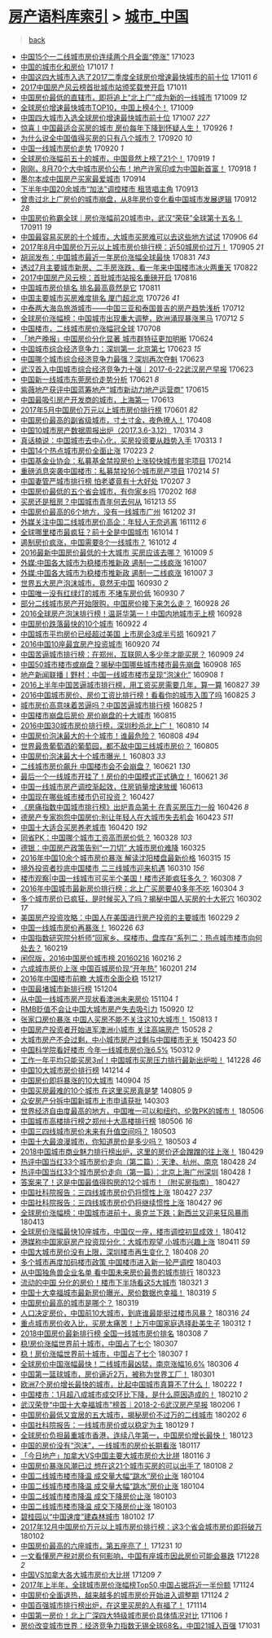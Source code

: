 [房产语料库索引](../../README.md)  > [城市_中国](城市_中国.md)
====
> [back](../README.md)

- [中国15个一二线城市房价连续两个月全面“停涨”](http://jkwz.applinzi.com/ittc/7027626160085795856.html#%E4%B8%AD%E5%9B%BD15%E4%B8%AA%E4%B8%80%E4%BA%8C%E7%BA%BF%E5%9F%8E%E5%B8%82%E6%88%BF%E4%BB%B7%E8%BF%9E%E7%BB%AD%E4%B8%A4%E4%B8%AA%E6%9C%88%E5%85%A8%E9%9D%A2%E2%80%9C%E5%81%9C%E6%B6%A8%E2%80%9D) 171023  
- [中国的城市化和房价](http://jkwz.applinzi.com/ittc/7025460192798589968.html#%E4%B8%AD%E5%9B%BD%E7%9A%84%E5%9F%8E%E5%B8%82%E5%8C%96%E5%92%8C%E6%88%BF%E4%BB%B7) 171017 *1* 
- [中国这四大城市入选了2017二季度全球房价增速最快城市的前十位](http://jkwz.applinzi.com/ittc/7023317664242598929.html#%E4%B8%AD%E5%9B%BD%E8%BF%99%E5%9B%9B%E5%A4%A7%E5%9F%8E%E5%B8%82%E5%85%A5%E9%80%89%E4%BA%862017%E4%BA%8C%E5%AD%A3%E5%BA%A6%E5%85%A8%E7%90%83%E6%88%BF%E4%BB%B7%E5%A2%9E%E9%80%9F%E6%9C%80%E5%BF%AB%E5%9F%8E%E5%B8%82%E7%9A%84%E5%89%8D%E5%8D%81%E4%BD%8D) 171011 *6* 
- [2017中国房产风云榜首批城市站颁奖载誉开启](http://jkwz.applinzi.com/ittc/7023233807594030097.html#2017%E4%B8%AD%E5%9B%BD%E6%88%BF%E4%BA%A7%E9%A3%8E%E4%BA%91%E6%A6%9C%E9%A6%96%E6%89%B9%E5%9F%8E%E5%B8%82%E7%AB%99%E9%A2%81%E5%A5%96%E8%BD%BD%E8%AA%89%E5%BC%80%E5%90%AF) 171011  
- [中国房价最低的直辖市，即将追上“北上广”成为新的一线城市](http://jkwz.applinzi.com/ittc/7022487391988876304.html#%E4%B8%AD%E5%9B%BD%E6%88%BF%E4%BB%B7%E6%9C%80%E4%BD%8E%E7%9A%84%E7%9B%B4%E8%BE%96%E5%B8%82%EF%BC%8C%E5%8D%B3%E5%B0%86%E8%BF%BD%E4%B8%8A%E2%80%9C%E5%8C%97%E4%B8%8A%E5%B9%BF%E2%80%9D%E6%88%90%E4%B8%BA%E6%96%B0%E7%9A%84%E4%B8%80%E7%BA%BF%E5%9F%8E%E5%B8%82) 171009 *12* 
- [全球房价增速最快城市TOP10，中国上榜4个！](http://jkwz.applinzi.com/ittc/7022405931290330129.html#%E5%85%A8%E7%90%83%E6%88%BF%E4%BB%B7%E5%A2%9E%E9%80%9F%E6%9C%80%E5%BF%AB%E5%9F%8E%E5%B8%82TOP10%EF%BC%8C%E4%B8%AD%E5%9B%BD%E4%B8%8A%E6%A6%9C4%E4%B8%AA%EF%BC%81) 171009  
- [中国四大城市入选全球房价增速最快城市前十位](http://jkwz.applinzi.com/ittc/7021496258471134225.html#%E4%B8%AD%E5%9B%BD%E5%9B%9B%E5%A4%A7%E5%9F%8E%E5%B8%82%E5%85%A5%E9%80%89%E5%85%A8%E7%90%83%E6%88%BF%E4%BB%B7%E5%A2%9E%E9%80%9F%E6%9C%80%E5%BF%AB%E5%9F%8E%E5%B8%82%E5%89%8D%E5%8D%81%E4%BD%8D) 171007 *227* 
- [惊喜丨中国最适合买房的城市 房价每年下降到怀疑人生！](http://jkwz.applinzi.com/ittc/7017609571064087569.html#%E6%83%8A%E5%96%9C%E4%B8%A8%E4%B8%AD%E5%9B%BD%E6%9C%80%E9%80%82%E5%90%88%E4%B9%B0%E6%88%BF%E7%9A%84%E5%9F%8E%E5%B8%82+%E6%88%BF%E4%BB%B7%E6%AF%8F%E5%B9%B4%E4%B8%8B%E9%99%8D%E5%88%B0%E6%80%80%E7%96%91%E4%BA%BA%E7%94%9F%EF%BC%81) 170926 *1* 
- [为什么说全中国值得买房的只有八个城市？](http://jkwz.applinzi.com/ittc/7015451492700652560.html#%E4%B8%BA%E4%BB%80%E4%B9%88%E8%AF%B4%E5%85%A8%E4%B8%AD%E5%9B%BD%E5%80%BC%E5%BE%97%E4%B9%B0%E6%88%BF%E7%9A%84%E5%8F%AA%E6%9C%89%E5%85%AB%E4%B8%AA%E5%9F%8E%E5%B8%82%EF%BC%9F) 170920 *10* 
- [中国一线城市房价走势](http://jkwz.applinzi.com/ittc/7015333455204992016.html#%E4%B8%AD%E5%9B%BD%E4%B8%80%E7%BA%BF%E5%9F%8E%E5%B8%82%E6%88%BF%E4%BB%B7%E8%B5%B0%E5%8A%BF) 170920 *1* 
- [全球房价涨幅前五十的城市，中国竟然上榜了21个！](http://jkwz.applinzi.com/ittc/7015040472920359952.html#%E5%85%A8%E7%90%83%E6%88%BF%E4%BB%B7%E6%B6%A8%E5%B9%85%E5%89%8D%E4%BA%94%E5%8D%81%E7%9A%84%E5%9F%8E%E5%B8%82%EF%BC%8C%E4%B8%AD%E5%9B%BD%E7%AB%9F%E7%84%B6%E4%B8%8A%E6%A6%9C%E4%BA%8621%E4%B8%AA%EF%BC%81) 170919 *1* 
- [刚刚，8月70个大中城市房价公布！地产许家印成为中国新首富！](http://jkwz.applinzi.com/ittc/7014697005287474193.html#%E5%88%9A%E5%88%9A%EF%BC%8C8%E6%9C%8870%E4%B8%AA%E5%A4%A7%E4%B8%AD%E5%9F%8E%E5%B8%82%E6%88%BF%E4%BB%B7%E5%85%AC%E5%B8%83%EF%BC%81%E5%9C%B0%E4%BA%A7%E8%AE%B8%E5%AE%B6%E5%8D%B0%E6%88%90%E4%B8%BA%E4%B8%AD%E5%9B%BD%E6%96%B0%E9%A6%96%E5%AF%8C%EF%BC%81) 170918 *1* 
- [墨尔本成中国房产买家最爱城市](http://jkwz.applinzi.com/ittc/7013174030147011601.html#%E5%A2%A8%E5%B0%94%E6%9C%AC%E6%88%90%E4%B8%AD%E5%9B%BD%E6%88%BF%E4%BA%A7%E4%B9%B0%E5%AE%B6%E6%9C%80%E7%88%B1%E5%9F%8E%E5%B8%82) 170914  
- [下半年中国20余城市“加法”调控楼市 租赁唱主角](http://jkwz.applinzi.com/ittc/7012796760215520016.html#%E4%B8%8B%E5%8D%8A%E5%B9%B4%E4%B8%AD%E5%9B%BD20%E4%BD%99%E5%9F%8E%E5%B8%82%E2%80%9C%E5%8A%A0%E6%B3%95%E2%80%9D%E8%B0%83%E6%8E%A7%E6%A5%BC%E5%B8%82+%E7%A7%9F%E8%B5%81%E5%94%B1%E4%B8%BB%E8%A7%92) 170913  
- [曾贵过北上广房价的城市崩盘，从8年房价变化看中国城市发展逻辑](http://jkwz.applinzi.com/ittc/7012462488006951952.html#%E6%9B%BE%E8%B4%B5%E8%BF%87%E5%8C%97%E4%B8%8A%E5%B9%BF%E6%88%BF%E4%BB%B7%E7%9A%84%E5%9F%8E%E5%B8%82%E5%B4%A9%E7%9B%98%EF%BC%8C%E4%BB%8E8%E5%B9%B4%E6%88%BF%E4%BB%B7%E5%8F%98%E5%8C%96%E7%9C%8B%E4%B8%AD%E5%9B%BD%E5%9F%8E%E5%B8%82%E5%8F%91%E5%B1%95%E9%80%BB%E8%BE%91) 170912 *28* 
- [中国房价称霸全球｜房价涨幅前20城市中，武汉“荣获”全球第十五名！](http://jkwz.applinzi.com/ittc/7012008450874410001.html#%E4%B8%AD%E5%9B%BD%E6%88%BF%E4%BB%B7%E7%A7%B0%E9%9C%B8%E5%85%A8%E7%90%83%EF%BD%9C%E6%88%BF%E4%BB%B7%E6%B6%A8%E5%B9%85%E5%89%8D20%E5%9F%8E%E5%B8%82%E4%B8%AD%EF%BC%8C%E6%AD%A6%E6%B1%89%E2%80%9C%E8%8D%A3%E8%8E%B7%E2%80%9D%E5%85%A8%E7%90%83%E7%AC%AC%E5%8D%81%E4%BA%94%E5%90%8D%EF%BC%81) 170911 *19* 
- [中国最容易买房的十个城市，大城市买房难可以去这些地方试试](http://jkwz.applinzi.com/ittc/7010140333852328977.html#%E4%B8%AD%E5%9B%BD%E6%9C%80%E5%AE%B9%E6%98%93%E4%B9%B0%E6%88%BF%E7%9A%84%E5%8D%81%E4%B8%AA%E5%9F%8E%E5%B8%82%EF%BC%8C%E5%A4%A7%E5%9F%8E%E5%B8%82%E4%B9%B0%E6%88%BF%E9%9A%BE%E5%8F%AF%E4%BB%A5%E5%8E%BB%E8%BF%99%E4%BA%9B%E5%9C%B0%E6%96%B9%E8%AF%95%E8%AF%95) 170906 *64* 
- [2017年8月中国房价万元以上城市房价排行榜：近50城房价过万！](http://jkwz.applinzi.com/ittc/7009762284363318288.html#2017%E5%B9%B48%E6%9C%88%E4%B8%AD%E5%9B%BD%E6%88%BF%E4%BB%B7%E4%B8%87%E5%85%83%E4%BB%A5%E4%B8%8A%E5%9F%8E%E5%B8%82%E6%88%BF%E4%BB%B7%E6%8E%92%E8%A1%8C%E6%A6%9C%EF%BC%9A%E8%BF%9150%E5%9F%8E%E6%88%BF%E4%BB%B7%E8%BF%87%E4%B8%87%EF%BC%81) 170905 *21* 
- [胡润发布：中国城市最近一年房价涨幅全球最快](http://jkwz.applinzi.com/ittc/7008017168640508944.html#%E8%83%A1%E6%B6%A6%E5%8F%91%E5%B8%83%EF%BC%9A%E4%B8%AD%E5%9B%BD%E5%9F%8E%E5%B8%82%E6%9C%80%E8%BF%91%E4%B8%80%E5%B9%B4%E6%88%BF%E4%BB%B7%E6%B6%A8%E5%B9%85%E5%85%A8%E7%90%83%E6%9C%80%E5%BF%AB) 170831 *743* 
- [透过7月主要城市新房、二手房涨跌，看一年来中国楼市冰火两重天](http://jkwz.applinzi.com/ittc/7004604371156075537.html#%E9%80%8F%E8%BF%877%E6%9C%88%E4%B8%BB%E8%A6%81%E5%9F%8E%E5%B8%82%E6%96%B0%E6%88%BF%E3%80%81%E4%BA%8C%E6%89%8B%E6%88%BF%E6%B6%A8%E8%B7%8C%EF%BC%8C%E7%9C%8B%E4%B8%80%E5%B9%B4%E6%9D%A5%E4%B8%AD%E5%9B%BD%E6%A5%BC%E5%B8%82%E5%86%B0%E7%81%AB%E4%B8%A4%E9%87%8D%E5%A4%A9) 170822  
- [2017中国房产风云榜：首批城市站报名重磅开启](http://jkwz.applinzi.com/ittc/7002421075760382992.html#2017%E4%B8%AD%E5%9B%BD%E6%88%BF%E4%BA%A7%E9%A3%8E%E4%BA%91%E6%A6%9C%EF%BC%9A%E9%A6%96%E6%89%B9%E5%9F%8E%E5%B8%82%E7%AB%99%E6%8A%A5%E5%90%8D%E9%87%8D%E7%A3%85%E5%BC%80%E5%90%AF) 170816  
- [中国城市房价排名 排名最高竟然是它](http://jkwz.applinzi.com/ittc/7000481972525466640.html#%E4%B8%AD%E5%9B%BD%E5%9F%8E%E5%B8%82%E6%88%BF%E4%BB%B7%E6%8E%92%E5%90%8D+%E6%8E%92%E5%90%8D%E6%9C%80%E9%AB%98%E7%AB%9F%E7%84%B6%E6%98%AF%E5%AE%83) 170811  
- [中国主要城市买房难度排名 厦门超北京](http://jkwz.applinzi.com/ittc/6994629831780992017.html#%E4%B8%AD%E5%9B%BD%E4%B8%BB%E8%A6%81%E5%9F%8E%E5%B8%82%E4%B9%B0%E6%88%BF%E9%9A%BE%E5%BA%A6%E6%8E%92%E5%90%8D+%E5%8E%A6%E9%97%A8%E8%B6%85%E5%8C%97%E4%BA%AC) 170726 *41* 
- [中泰两大海岛旅游城市——中国三亚和泰国普吉的房产趋势浅析](http://jkwz.applinzi.com/ittc/6989487312185328657.html#%E4%B8%AD%E6%B3%B0%E4%B8%A4%E5%A4%A7%E6%B5%B7%E5%B2%9B%E6%97%85%E6%B8%B8%E5%9F%8E%E5%B8%82%E2%80%94%E2%80%94%E4%B8%AD%E5%9B%BD%E4%B8%89%E4%BA%9A%E5%92%8C%E6%B3%B0%E5%9B%BD%E6%99%AE%E5%90%89%E7%9A%84%E6%88%BF%E4%BA%A7%E8%B6%8B%E5%8A%BF%E6%B5%85%E6%9E%90) 170712  
- [全球房价涨幅榜：中国城市出现重大调整，欧洲涌现暴涨黑马](http://jkwz.applinzi.com/ittc/6989345072171451408.html#%E5%85%A8%E7%90%83%E6%88%BF%E4%BB%B7%E6%B6%A8%E5%B9%85%E6%A6%9C%EF%BC%9A%E4%B8%AD%E5%9B%BD%E5%9F%8E%E5%B8%82%E5%87%BA%E7%8E%B0%E9%87%8D%E5%A4%A7%E8%B0%83%E6%95%B4%EF%BC%8C%E6%AC%A7%E6%B4%B2%E6%B6%8C%E7%8E%B0%E6%9A%B4%E6%B6%A8%E9%BB%91%E9%A9%AC) 170712 *5* 
- [中国楼市，二线城市房价涨幅冠全球](http://jkwz.applinzi.com/ittc/6987820496916579333.html#%E4%B8%AD%E5%9B%BD%E6%A5%BC%E5%B8%82%EF%BC%8C%E4%BA%8C%E7%BA%BF%E5%9F%8E%E5%B8%82%E6%88%BF%E4%BB%B7%E6%B6%A8%E5%B9%85%E5%86%A0%E5%85%A8%E7%90%83) 170708  
- [「地产晚报」中国房价分化显著 城市群特征更加明晰](http://jkwz.applinzi.com/ittc/6982533917587276804.html#%E3%80%8C%E5%9C%B0%E4%BA%A7%E6%99%9A%E6%8A%A5%E3%80%8D%E4%B8%AD%E5%9B%BD%E6%88%BF%E4%BB%B7%E5%88%86%E5%8C%96%E6%98%BE%E8%91%97+%E5%9F%8E%E5%B8%82%E7%BE%A4%E7%89%B9%E5%BE%81%E6%9B%B4%E5%8A%A0%E6%98%8E%E6%99%B0) 170624  
- [中国城市综合经济竞争力：深圳第一 北京第七](http://jkwz.applinzi.com/ittc/6982371947806458884.html#%E4%B8%AD%E5%9B%BD%E5%9F%8E%E5%B8%82%E7%BB%BC%E5%90%88%E7%BB%8F%E6%B5%8E%E7%AB%9E%E4%BA%89%E5%8A%9B%EF%BC%9A%E6%B7%B1%E5%9C%B3%E7%AC%AC%E4%B8%80+%E5%8C%97%E4%BA%AC%E7%AC%AC%E4%B8%83) 170623 *15* 
- [中国哪个城市综合经济竞争力最强？深圳再次夺魁](http://jkwz.applinzi.com/ittc/6982297028682843141.html#%E4%B8%AD%E5%9B%BD%E5%93%AA%E4%B8%AA%E5%9F%8E%E5%B8%82%E7%BB%BC%E5%90%88%E7%BB%8F%E6%B5%8E%E7%AB%9E%E4%BA%89%E5%8A%9B%E6%9C%80%E5%BC%BA%EF%BC%9F%E6%B7%B1%E5%9C%B3%E5%86%8D%E6%AC%A1%E5%A4%BA%E9%AD%81) 170623  
- [武汉首入中国城市综合经济竞争力十强｜2017-6-22武汉房产早报](http://jkwz.applinzi.com/ittc/6982279640738432005.html#%E6%AD%A6%E6%B1%89%E9%A6%96%E5%85%A5%E4%B8%AD%E5%9B%BD%E5%9F%8E%E5%B8%82%E7%BB%BC%E5%90%88%E7%BB%8F%E6%B5%8E%E7%AB%9E%E4%BA%89%E5%8A%9B%E5%8D%81%E5%BC%BA%EF%BD%9C2017-6-22%E6%AD%A6%E6%B1%89%E6%88%BF%E4%BA%A7%E6%97%A9%E6%8A%A5) 170623  
- [中国新一线城市东莞房价走势分析](http://jkwz.applinzi.com/ittc/6981666459548648453.html#%E4%B8%AD%E5%9B%BD%E6%96%B0%E4%B8%80%E7%BA%BF%E5%9F%8E%E5%B8%82%E4%B8%9C%E8%8E%9E%E6%88%BF%E4%BB%B7%E8%B5%B0%E5%8A%BF%E5%88%86%E6%9E%90) 170621 *8* 
- [紫薇地产获评中国蓝筹地产“城市新动力地产运营商”](http://jkwz.applinzi.com/ittc/6979402728303232005.html#%E7%B4%AB%E8%96%87%E5%9C%B0%E4%BA%A7%E8%8E%B7%E8%AF%84%E4%B8%AD%E5%9B%BD%E8%93%9D%E7%AD%B9%E5%9C%B0%E4%BA%A7%E2%80%9C%E5%9F%8E%E5%B8%82%E6%96%B0%E5%8A%A8%E5%8A%9B%E5%9C%B0%E4%BA%A7%E8%BF%90%E8%90%A5%E5%95%86%E2%80%9D) 170615  
- [中国最吸引房产开发商的城市，上海第一](http://jkwz.applinzi.com/ittc/6978670453861123077.html#%E4%B8%AD%E5%9B%BD%E6%9C%80%E5%90%B8%E5%BC%95%E6%88%BF%E4%BA%A7%E5%BC%80%E5%8F%91%E5%95%86%E7%9A%84%E5%9F%8E%E5%B8%82%EF%BC%8C%E4%B8%8A%E6%B5%B7%E7%AC%AC%E4%B8%80) 170613  
- [2017年5月中国房价万元以上城市房价排行榜](http://jkwz.applinzi.com/ittc/6974252828330558468.html#2017%E5%B9%B45%E6%9C%88%E4%B8%AD%E5%9B%BD%E6%88%BF%E4%BB%B7%E4%B8%87%E5%85%83%E4%BB%A5%E4%B8%8A%E5%9F%8E%E5%B8%82%E6%88%BF%E4%BB%B7%E6%8E%92%E8%A1%8C%E6%A6%9C) 170601 *82* 
- [中国房价最高的副省级城市，寸土寸金，夜色撩人！](http://jkwz.applinzi.com/ittc/6954078412120523525.html#%E4%B8%AD%E5%9B%BD%E6%88%BF%E4%BB%B7%E6%9C%80%E9%AB%98%E7%9A%84%E5%89%AF%E7%9C%81%E7%BA%A7%E5%9F%8E%E5%B8%82%EF%BC%8C%E5%AF%B8%E5%9C%9F%E5%AF%B8%E9%87%91%EF%BC%8C%E5%A4%9C%E8%89%B2%E6%92%A9%E4%BA%BA%EF%BC%81) 170408  
- [中国10城市房产数据周报出炉（2017.3.6-3.12）](http://jkwz.applinzi.com/ittc/6944831073086342149.html#%E4%B8%AD%E5%9B%BD10%E5%9F%8E%E5%B8%82%E6%88%BF%E4%BA%A7%E6%95%B0%E6%8D%AE%E5%91%A8%E6%8A%A5%E5%87%BA%E7%82%89%EF%BC%882017.3.6-3.12%EF%BC%89) 170314 *3* 
- [真话楠说：中国城市去中心化，买房投资要从趋势入手](http://jkwz.applinzi.com/ittc/6944521254131483653.html#%E7%9C%9F%E8%AF%9D%E6%A5%A0%E8%AF%B4%EF%BC%9A%E4%B8%AD%E5%9B%BD%E5%9F%8E%E5%B8%82%E5%8E%BB%E4%B8%AD%E5%BF%83%E5%8C%96%EF%BC%8C%E4%B9%B0%E6%88%BF%E6%8A%95%E8%B5%84%E8%A6%81%E4%BB%8E%E8%B6%8B%E5%8A%BF%E5%85%A5%E6%89%8B) 170313 *1* 
- [中国14个热点城市房价全面止涨](http://jkwz.applinzi.com/ittc/6937883454460134405.html#%E4%B8%AD%E5%9B%BD14%E4%B8%AA%E7%83%AD%E7%82%B9%E5%9F%8E%E5%B8%82%E6%88%BF%E4%BB%B7%E5%85%A8%E9%9D%A2%E6%AD%A2%E6%B6%A8) 170223 *2* 
- [中国基金业协会：私募基金禁投房价上涨较快城市普宅项目](http://jkwz.applinzi.com/ittc/6934413081957630980.html#%E4%B8%AD%E5%9B%BD%E5%9F%BA%E9%87%91%E4%B8%9A%E5%8D%8F%E4%BC%9A%EF%BC%9A%E7%A7%81%E5%8B%9F%E5%9F%BA%E9%87%91%E7%A6%81%E6%8A%95%E6%88%BF%E4%BB%B7%E4%B8%8A%E6%B6%A8%E8%BE%83%E5%BF%AB%E5%9F%8E%E5%B8%82%E6%99%AE%E5%AE%85%E9%A1%B9%E7%9B%AE) 170214  
- [重磅消息突袭中国楼市：私募禁投16个城市房产项目](http://jkwz.applinzi.com/ittc/6934406813536748549.html#%E9%87%8D%E7%A3%85%E6%B6%88%E6%81%AF%E7%AA%81%E8%A2%AD%E4%B8%AD%E5%9B%BD%E6%A5%BC%E5%B8%82%EF%BC%9A%E7%A7%81%E5%8B%9F%E7%A6%81%E6%8A%9516%E4%B8%AA%E5%9F%8E%E5%B8%82%E6%88%BF%E4%BA%A7%E9%A1%B9%E7%9B%AE) 170214 *51* 
- [中国妻管严城市排行榜 怕老婆竟有十大好处](http://jkwz.applinzi.com/ittc/6931845820763866116.html#%E4%B8%AD%E5%9B%BD%E5%A6%BB%E7%AE%A1%E4%B8%A5%E5%9F%8E%E5%B8%82%E6%8E%92%E8%A1%8C%E6%A6%9C+%E6%80%95%E8%80%81%E5%A9%86%E7%AB%9F%E6%9C%89%E5%8D%81%E5%A4%A7%E5%A5%BD%E5%A4%84) 170207 *3* 
- [中国房价最低的五个省会城市，有你家乡吗](http://jkwz.applinzi.com/ittc/6930030060387173380.html#%E4%B8%AD%E5%9B%BD%E6%88%BF%E4%BB%B7%E6%9C%80%E4%BD%8E%E7%9A%84%E4%BA%94%E4%B8%AA%E7%9C%81%E4%BC%9A%E5%9F%8E%E5%B8%82%EF%BC%8C%E6%9C%89%E4%BD%A0%E5%AE%B6%E4%B9%A1%E5%90%97) 170202 *168* 
- [买房还是租房？中国城市青年何去何从](http://jkwz.applinzi.com/ittc/6910790044683338757.html#%E4%B9%B0%E6%88%BF%E8%BF%98%E6%98%AF%E7%A7%9F%E6%88%BF%EF%BC%9F%E4%B8%AD%E5%9B%BD%E5%9F%8E%E5%B8%82%E9%9D%92%E5%B9%B4%E4%BD%95%E5%8E%BB%E4%BD%95%E4%BB%8E) 161213 *55* 
- [中国房价最高的6个地方，没有一线城市广州](http://jkwz.applinzi.com/ittc/6907147591690486788.html#%E4%B8%AD%E5%9B%BD%E6%88%BF%E4%BB%B7%E6%9C%80%E9%AB%98%E7%9A%846%E4%B8%AA%E5%9C%B0%E6%96%B9%EF%BC%8C%E6%B2%A1%E6%9C%89%E4%B8%80%E7%BA%BF%E5%9F%8E%E5%B8%82%E5%B9%BF%E5%B7%9E) 161202 *31* 
- [外媒关注中国二线城市房价高企：年轻人无奈逃离](http://jkwz.applinzi.com/ittc/6899400826325304324.html#%E5%A4%96%E5%AA%92%E5%85%B3%E6%B3%A8%E4%B8%AD%E5%9B%BD%E4%BA%8C%E7%BA%BF%E5%9F%8E%E5%B8%82%E6%88%BF%E4%BB%B7%E9%AB%98%E4%BC%81%EF%BC%9A%E5%B9%B4%E8%BD%BB%E4%BA%BA%E6%97%A0%E5%A5%88%E9%80%83%E7%A6%BB) 161112 *6* 
- [全球哪里楼市最疯狂？前十全是中国城市](http://jkwz.applinzi.com/ittc/6888962482659410949.html#%E5%85%A8%E7%90%83%E5%93%AA%E9%87%8C%E6%A5%BC%E5%B8%82%E6%9C%80%E7%96%AF%E7%8B%82%EF%BC%9F%E5%89%8D%E5%8D%81%E5%85%A8%E6%98%AF%E4%B8%AD%E5%9B%BD%E5%9F%8E%E5%B8%82) 161014 *1* 
- [遏制房价疯涨，中国需要8个一线城市？](http://jkwz.applinzi.com/ittc/6888159260743042053.html#%E9%81%8F%E5%88%B6%E6%88%BF%E4%BB%B7%E7%96%AF%E6%B6%A8%EF%BC%8C%E4%B8%AD%E5%9B%BD%E9%9C%80%E8%A6%818%E4%B8%AA%E4%B8%80%E7%BA%BF%E5%9F%8E%E5%B8%82%EF%BC%9F) 161012 *4* 
- [2016最新中国房价最低的十大城市 买房应该去哪？](http://jkwz.applinzi.com/ittc/6886610660149953541.html#2016%E6%9C%80%E6%96%B0%E4%B8%AD%E5%9B%BD%E6%88%BF%E4%BB%B7%E6%9C%80%E4%BD%8E%E7%9A%84%E5%8D%81%E5%A4%A7%E5%9F%8E%E5%B8%82+%E4%B9%B0%E6%88%BF%E5%BA%94%E8%AF%A5%E5%8E%BB%E5%93%AA%EF%BC%9F) 161009 *5* 
- [外媒:中国各大城市为稳楼市推新政 遏制一二线疯涨](http://jkwz.applinzi.com/ittc/6886174180935992324.html#%E5%A4%96%E5%AA%92%3A%E4%B8%AD%E5%9B%BD%E5%90%84%E5%A4%A7%E5%9F%8E%E5%B8%82%E4%B8%BA%E7%A8%B3%E6%A5%BC%E5%B8%82%E6%8E%A8%E6%96%B0%E6%94%BF+%E9%81%8F%E5%88%B6%E4%B8%80%E4%BA%8C%E7%BA%BF%E7%96%AF%E6%B6%A8) 161007  
- [外媒:中国各大城市为稳楼市推新政 遏制一二线疯涨](http://jkwz.applinzi.com/ittc/6886172885260960773.html#%E5%A4%96%E5%AA%92%3A%E4%B8%AD%E5%9B%BD%E5%90%84%E5%A4%A7%E5%9F%8E%E5%B8%82%E4%B8%BA%E7%A8%B3%E6%A5%BC%E5%B8%82%E6%8E%A8%E6%96%B0%E6%94%BF+%E9%81%8F%E5%88%B6%E4%B8%80%E4%BA%8C%E7%BA%BF%E7%96%AF%E6%B6%A8) 161007 *3* 
- [世界五大房产泡沫城市，竟然无中国](http://jkwz.applinzi.com/ittc/6883647567128167428.html#%E4%B8%96%E7%95%8C%E4%BA%94%E5%A4%A7%E6%88%BF%E4%BA%A7%E6%B3%A1%E6%B2%AB%E5%9F%8E%E5%B8%82%EF%BC%8C%E7%AB%9F%E7%84%B6%E6%97%A0%E4%B8%AD%E5%9B%BD) 160930 *2* 
- [中国唯一没有红绿灯的城市 不堵车房价低](http://jkwz.applinzi.com/ittc/6883582929120265220.html#%E4%B8%AD%E5%9B%BD%E5%94%AF%E4%B8%80%E6%B2%A1%E6%9C%89%E7%BA%A2%E7%BB%BF%E7%81%AF%E7%9A%84%E5%9F%8E%E5%B8%82+%E4%B8%8D%E5%A0%B5%E8%BD%A6%E6%88%BF%E4%BB%B7%E4%BD%8E) 160930 *7* 
- [部分二线城市房产开始限购，中国房价接下来怎么走？](http://jkwz.applinzi.com/ittc/6882916447675745284.html#%E9%83%A8%E5%88%86%E4%BA%8C%E7%BA%BF%E5%9F%8E%E5%B8%82%E6%88%BF%E4%BA%A7%E5%BC%80%E5%A7%8B%E9%99%90%E8%B4%AD%EF%BC%8C%E4%B8%AD%E5%9B%BD%E6%88%BF%E4%BB%B7%E6%8E%A5%E4%B8%8B%E6%9D%A5%E6%80%8E%E4%B9%88%E8%B5%B0%EF%BC%9F) 160928 *26* 
- [2016全球房产泡沫排行榜！温哥华第一！中国内地城市无上榜](http://jkwz.applinzi.com/ittc/6882910373442749445.html#2016%E5%85%A8%E7%90%83%E6%88%BF%E4%BA%A7%E6%B3%A1%E6%B2%AB%E6%8E%92%E8%A1%8C%E6%A6%9C%EF%BC%81%E6%B8%A9%E5%93%A5%E5%8D%8E%E7%AC%AC%E4%B8%80%EF%BC%81%E4%B8%AD%E5%9B%BD%E5%86%85%E5%9C%B0%E5%9F%8E%E5%B8%82%E6%97%A0%E4%B8%8A%E6%A6%9C) 160928  
- [中国房价跌落最快的10个城市](http://jkwz.applinzi.com/ittc/6880686104545592325.html#%E4%B8%AD%E5%9B%BD%E6%88%BF%E4%BB%B7%E8%B7%8C%E8%90%BD%E6%9C%80%E5%BF%AB%E7%9A%8410%E4%B8%AA%E5%9F%8E%E5%B8%82) 160922 *4* 
- [中国城市平均房价已经超过美国 上市房企3成半亏损](http://jkwz.applinzi.com/ittc/6880373884544615429.html#%E4%B8%AD%E5%9B%BD%E5%9F%8E%E5%B8%82%E5%B9%B3%E5%9D%87%E6%88%BF%E4%BB%B7%E5%B7%B2%E7%BB%8F%E8%B6%85%E8%BF%87%E7%BE%8E%E5%9B%BD+%E4%B8%8A%E5%B8%82%E6%88%BF%E4%BC%813%E6%88%90%E5%8D%8A%E4%BA%8F%E6%8D%9F) 160921 *7* 
- [2016中国10座最宜房产投资城市](http://jkwz.applinzi.com/ittc/6879947635506562053.html#2016%E4%B8%AD%E5%9B%BD10%E5%BA%A7%E6%9C%80%E5%AE%9C%E6%88%BF%E4%BA%A7%E6%8A%95%E8%B5%84%E5%9F%8E%E5%B8%82) 160920 *74* 
- [中国苦逼城市排行榜：在郑州，互联网人多少年才能买房？](http://jkwz.applinzi.com/ittc/6875793237113062405.html#%E4%B8%AD%E5%9B%BD%E8%8B%A6%E9%80%BC%E5%9F%8E%E5%B8%82%E6%8E%92%E8%A1%8C%E6%A6%9C%EF%BC%9A%E5%9C%A8%E9%83%91%E5%B7%9E%EF%BC%8C%E4%BA%92%E8%81%94%E7%BD%91%E4%BA%BA%E5%A4%9A%E5%B0%91%E5%B9%B4%E6%89%8D%E8%83%BD%E4%B9%B0%E6%88%BF%EF%BC%9F) 160909 *24* 
- [中国50城市楼市或崩盘？揭秘中国哪些城市楼市最先崩盘](http://jkwz.applinzi.com/ittc/6875439488507053061.html#%E4%B8%AD%E5%9B%BD50%E5%9F%8E%E5%B8%82%E6%A5%BC%E5%B8%82%E6%88%96%E5%B4%A9%E7%9B%98%EF%BC%9F%E6%8F%AD%E7%A7%98%E4%B8%AD%E5%9B%BD%E5%93%AA%E4%BA%9B%E5%9F%8E%E5%B8%82%E6%A5%BC%E5%B8%82%E6%9C%80%E5%85%88%E5%B4%A9%E7%9B%98) 160908 *165* 
- [地产新闻联播丨野村：中国一线城市楼市呈现“泡沫化”](http://jkwz.applinzi.com/ittc/6875411299537781764.html#%E5%9C%B0%E4%BA%A7%E6%96%B0%E9%97%BB%E8%81%94%E6%92%AD%E4%B8%A8%E9%87%8E%E6%9D%91%EF%BC%9A%E4%B8%AD%E5%9B%BD%E4%B8%80%E7%BA%BF%E5%9F%8E%E5%B8%82%E6%A5%BC%E5%B8%82%E5%91%88%E7%8E%B0%E2%80%9C%E6%B3%A1%E6%B2%AB%E5%8C%96%E2%80%9D) 160908 *1* 
- [2016上半年中国苦逼城市排行榜，用工资买房需要几年，算一算](http://jkwz.applinzi.com/ittc/6871017069935592452.html#2016%E4%B8%8A%E5%8D%8A%E5%B9%B4%E4%B8%AD%E5%9B%BD%E8%8B%A6%E9%80%BC%E5%9F%8E%E5%B8%82%E6%8E%92%E8%A1%8C%E6%A6%9C%EF%BC%8C%E7%94%A8%E5%B7%A5%E8%B5%84%E4%B9%B0%E6%88%BF%E9%9C%80%E8%A6%81%E5%87%A0%E5%B9%B4%EF%BC%8C%E7%AE%97%E4%B8%80%E7%AE%97) 160827 *39* 
- [2016中国城市房价、房价工资比排行榜！看看你的城市入围了吗](http://jkwz.applinzi.com/ittc/6870373845856420868.html#2016%E4%B8%AD%E5%9B%BD%E5%9F%8E%E5%B8%82%E6%88%BF%E4%BB%B7%E3%80%81%E6%88%BF%E4%BB%B7%E5%B7%A5%E8%B5%84%E6%AF%94%E6%8E%92%E8%A1%8C%E6%A6%9C%EF%BC%81%E7%9C%8B%E7%9C%8B%E4%BD%A0%E7%9A%84%E5%9F%8E%E5%B8%82%E5%85%A5%E5%9B%B4%E4%BA%86%E5%90%97) 160825 *3* 
- [城市房价高意味着苦逼吗？中国苦逼城市排行榜](http://jkwz.applinzi.com/ittc/6870328663882597381.html#%E5%9F%8E%E5%B8%82%E6%88%BF%E4%BB%B7%E9%AB%98%E6%84%8F%E5%91%B3%E7%9D%80%E8%8B%A6%E9%80%BC%E5%90%97%EF%BC%9F%E4%B8%AD%E5%9B%BD%E8%8B%A6%E9%80%BC%E5%9F%8E%E5%B8%82%E6%8E%92%E8%A1%8C%E6%A6%9C) 160825 *1* 
- [中国楼市崩盘后房价 房价崩盘的十大城市](http://jkwz.applinzi.com/ittc/6866529406507549700.html#%E4%B8%AD%E5%9B%BD%E6%A5%BC%E5%B8%82%E5%B4%A9%E7%9B%98%E5%90%8E%E6%88%BF%E4%BB%B7+%E6%88%BF%E4%BB%B7%E5%B4%A9%E7%9B%98%E7%9A%84%E5%8D%81%E5%A4%A7%E5%9F%8E%E5%B8%82) 160815  
- [2016中国30城市房价排行榜，深圳秒杀北上广！](http://jkwz.applinzi.com/ittc/6864393108711801861.html#2016%E4%B8%AD%E5%9B%BD30%E5%9F%8E%E5%B8%82%E6%88%BF%E4%BB%B7%E6%8E%92%E8%A1%8C%E6%A6%9C%EF%BC%8C%E6%B7%B1%E5%9C%B3%E7%A7%92%E6%9D%80%E5%8C%97%E4%B8%8A%E5%B9%BF%EF%BC%81) 160810 *14* 
- [中国房价泡沫最大的十个城市！谁最危险？](http://jkwz.applinzi.com/ittc/6863916486355338244.html#%E4%B8%AD%E5%9B%BD%E6%88%BF%E4%BB%B7%E6%B3%A1%E6%B2%AB%E6%9C%80%E5%A4%A7%E7%9A%84%E5%8D%81%E4%B8%AA%E5%9F%8E%E5%B8%82%EF%BC%81%E8%B0%81%E6%9C%80%E5%8D%B1%E9%99%A9%EF%BC%9F) 160808 *494* 
- [世界最贵葡萄酒的葡萄园，都不敌中国三线城市房价？](http://jkwz.applinzi.com/ittc/6862946819214148613.html#%E4%B8%96%E7%95%8C%E6%9C%80%E8%B4%B5%E8%91%A1%E8%90%84%E9%85%92%E7%9A%84%E8%91%A1%E8%90%84%E5%9B%AD%EF%BC%8C%E9%83%BD%E4%B8%8D%E6%95%8C%E4%B8%AD%E5%9B%BD%E4%B8%89%E7%BA%BF%E5%9F%8E%E5%B8%82%E6%88%BF%E4%BB%B7%EF%BC%9F) 160805  
- [中国房价泡沫最大十个城市曝光！](http://jkwz.applinzi.com/ittc/6862233285421433861.html#%E4%B8%AD%E5%9B%BD%E6%88%BF%E4%BB%B7%E6%B3%A1%E6%B2%AB%E6%9C%80%E5%A4%A7%E5%8D%81%E4%B8%AA%E5%9F%8E%E5%B8%82%E6%9B%9D%E5%85%89%EF%BC%81) 160803 *33* 
- [二线城市房价飙升 中国楼市会不会崩盘？](http://jkwz.applinzi.com/ittc/6846303520265077765.html#%E4%BA%8C%E7%BA%BF%E5%9F%8E%E5%B8%82%E6%88%BF%E4%BB%B7%E9%A3%99%E5%8D%87+%E4%B8%AD%E5%9B%BD%E6%A5%BC%E5%B8%82%E4%BC%9A%E4%B8%8D%E4%BC%9A%E5%B4%A9%E7%9B%98%EF%BC%9F) 160621 *130* 
- [最后一个一线城市开挂了！房价的中国模式正式确立！](http://jkwz.applinzi.com/ittc/6846224741266097156.html#%E6%9C%80%E5%90%8E%E4%B8%80%E4%B8%AA%E4%B8%80%E7%BA%BF%E5%9F%8E%E5%B8%82%E5%BC%80%E6%8C%82%E4%BA%86%EF%BC%81%E6%88%BF%E4%BB%B7%E7%9A%84%E4%B8%AD%E5%9B%BD%E6%A8%A1%E5%BC%8F%E6%AD%A3%E5%BC%8F%E7%A1%AE%E7%AB%8B%EF%BC%81) 160621 *36* 
- [中国一线城市房产调控渐起效，住房销量增速放缓](http://jkwz.applinzi.com/ittc/6843252889463817220.html#%E4%B8%AD%E5%9B%BD%E4%B8%80%E7%BA%BF%E5%9F%8E%E5%B8%82%E6%88%BF%E4%BA%A7%E8%B0%83%E6%8E%A7%E6%B8%90%E8%B5%B7%E6%95%88%EF%BC%8C%E4%BD%8F%E6%88%BF%E9%94%80%E9%87%8F%E5%A2%9E%E9%80%9F%E6%94%BE%E7%BC%93) 160613  
- [中国现在哪些城市楼市仍可投资？](http://jkwz.applinzi.com/ittc/6825827574802285572.html#%E4%B8%AD%E5%9B%BD%E7%8E%B0%E5%9C%A8%E5%93%AA%E4%BA%9B%E5%9F%8E%E5%B8%82%E6%A5%BC%E5%B8%82%E4%BB%8D%E5%8F%AF%E6%8A%95%E8%B5%84%EF%BC%9F) 160427  
- [《房痛指数中国城市排行榜》出炉青岛第十 在青买房压力一般](http://jkwz.applinzi.com/ittc/6825299031425025028.html#%E3%80%8A%E6%88%BF%E7%97%9B%E6%8C%87%E6%95%B0%E4%B8%AD%E5%9B%BD%E5%9F%8E%E5%B8%82%E6%8E%92%E8%A1%8C%E6%A6%9C%E3%80%8B%E5%87%BA%E7%82%89%E9%9D%92%E5%B2%9B%E7%AC%AC%E5%8D%81+%E5%9C%A8%E9%9D%92%E4%B9%B0%E6%88%BF%E5%8E%8B%E5%8A%9B%E4%B8%80%E8%88%AC) 160426 *8* 
- [德房产专家抱怨中国房价:别让年轻人在大城市失去机会](http://jkwz.applinzi.com/ittc/6824081233411572741.html#%E5%BE%B7%E6%88%BF%E4%BA%A7%E4%B8%93%E5%AE%B6%E6%8A%B1%E6%80%A8%E4%B8%AD%E5%9B%BD%E6%88%BF%E4%BB%B7%3A%E5%88%AB%E8%AE%A9%E5%B9%B4%E8%BD%BB%E4%BA%BA%E5%9C%A8%E5%A4%A7%E5%9F%8E%E5%B8%82%E5%A4%B1%E5%8E%BB%E6%9C%BA%E4%BC%9A) 160423 *511* 
- [中国十大适合买房养老城市](http://jkwz.applinzi.com/ittc/6823191363839329285.html#%E4%B8%AD%E5%9B%BD%E5%8D%81%E5%A4%A7%E9%80%82%E5%90%88%E4%B9%B0%E6%88%BF%E5%85%BB%E8%80%81%E5%9F%8E%E5%B8%82) 160420 *192* 
- [同省PK：中国哪个城市工资高而房价低？](http://jkwz.applinzi.com/ittc/6814693775871837188.html#%E5%90%8C%E7%9C%81PK%EF%BC%9A%E4%B8%AD%E5%9B%BD%E5%93%AA%E4%B8%AA%E5%9F%8E%E5%B8%82%E5%B7%A5%E8%B5%84%E9%AB%98%E8%80%8C%E6%88%BF%E4%BB%B7%E4%BD%8E%EF%BC%9F) 160328 *103* 
- [德银：中国房产政策告别“一刀切” 大城市房价难降](http://jkwz.applinzi.com/ittc/6813512619352654852.html#%E5%BE%B7%E9%93%B6%EF%BC%9A%E4%B8%AD%E5%9B%BD%E6%88%BF%E4%BA%A7%E6%94%BF%E7%AD%96%E5%91%8A%E5%88%AB%E2%80%9C%E4%B8%80%E5%88%80%E5%88%87%E2%80%9D+%E5%A4%A7%E5%9F%8E%E5%B8%82%E6%88%BF%E4%BB%B7%E9%9A%BE%E9%99%8D) 160325  
- [2016年中国10余个城市房价暴涨 解读沈阳楼盘最新价格](http://jkwz.applinzi.com/ittc/6809875630346732548.html#2016%E5%B9%B4%E4%B8%AD%E5%9B%BD10%E4%BD%99%E4%B8%AA%E5%9F%8E%E5%B8%82%E6%88%BF%E4%BB%B7%E6%9A%B4%E6%B6%A8+%E8%A7%A3%E8%AF%BB%E6%B2%88%E9%98%B3%E6%A5%BC%E7%9B%98%E6%9C%80%E6%96%B0%E4%BB%B7%E6%A0%BC) 160315 *15* 
- [境外投资者抄底中国楼市 二三线城市迎来机遇](http://jkwz.applinzi.com/ittc/6807971753267561477.html#%E5%A2%83%E5%A4%96%E6%8A%95%E8%B5%84%E8%80%85%E6%8A%84%E5%BA%95%E4%B8%AD%E5%9B%BD%E6%A5%BC%E5%B8%82+%E4%BA%8C%E4%B8%89%E7%BA%BF%E5%9F%8E%E5%B8%82%E8%BF%8E%E6%9D%A5%E6%9C%BA%E9%81%87) 160310 *156* 
- [楼市观察|中国一线城市可买半个美国！楼市还能疯狂多久？](http://jkwz.applinzi.com/ittc/6807186838078882821.html#%E6%A5%BC%E5%B8%82%E8%A7%82%E5%AF%9F%7C%E4%B8%AD%E5%9B%BD%E4%B8%80%E7%BA%BF%E5%9F%8E%E5%B8%82%E5%8F%AF%E4%B9%B0%E5%8D%8A%E4%B8%AA%E7%BE%8E%E5%9B%BD%EF%BC%81%E6%A5%BC%E5%B8%82%E8%BF%98%E8%83%BD%E7%96%AF%E7%8B%82%E5%A4%9A%E4%B9%85%EF%BC%9F) 160308 *7* 
- [2016年中国城市最新房价排行榜：北上广买房要40多年不吃](http://jkwz.applinzi.com/ittc/6805676538070565892.html#2016%E5%B9%B4%E4%B8%AD%E5%9B%BD%E5%9F%8E%E5%B8%82%E6%9C%80%E6%96%B0%E6%88%BF%E4%BB%B7%E6%8E%92%E8%A1%8C%E6%A6%9C%EF%BC%9A%E5%8C%97%E4%B8%8A%E5%B9%BF%E4%B9%B0%E6%88%BF%E8%A6%8140%E5%A4%9A%E5%B9%B4%E4%B8%8D%E5%90%83) 160304 *3* 
- [多个城市房价已疯狂，是时候买入了吗？揭秘中国人买房的十大死穴](http://jkwz.applinzi.com/ittc/6804942284931990533.html#%E5%A4%9A%E4%B8%AA%E5%9F%8E%E5%B8%82%E6%88%BF%E4%BB%B7%E5%B7%B2%E7%96%AF%E7%8B%82%EF%BC%8C%E6%98%AF%E6%97%B6%E5%80%99%E4%B9%B0%E5%85%A5%E4%BA%86%E5%90%97%EF%BC%9F%E6%8F%AD%E7%A7%98%E4%B8%AD%E5%9B%BD%E4%BA%BA%E4%B9%B0%E6%88%BF%E7%9A%84%E5%8D%81%E5%A4%A7%E6%AD%BB%E7%A9%B4) 160302 *17* 
- [美国房产投资攻略：中国人在美国进行房产投资的主要城市](http://jkwz.applinzi.com/ittc/6804202468938351620.html#%E7%BE%8E%E5%9B%BD%E6%88%BF%E4%BA%A7%E6%8A%95%E8%B5%84%E6%94%BB%E7%95%A5%EF%BC%9A%E4%B8%AD%E5%9B%BD%E4%BA%BA%E5%9C%A8%E7%BE%8E%E5%9B%BD%E8%BF%9B%E8%A1%8C%E6%88%BF%E4%BA%A7%E6%8A%95%E8%B5%84%E7%9A%84%E4%B8%BB%E8%A6%81%E5%9F%8E%E5%B8%82) 160229 *2* 
- [中国一线城市房价再暴涨！](http://jkwz.applinzi.com/ittc/6803191356239381509.html#%E4%B8%AD%E5%9B%BD%E4%B8%80%E7%BA%BF%E5%9F%8E%E5%B8%82%E6%88%BF%E4%BB%B7%E5%86%8D%E6%9A%B4%E6%B6%A8%EF%BC%81) 160226 *63* 
- [中国指数研究院分析师“回家乡、探楼市、盘库存”系列二：热点城市楼市向何处去？](http://jkwz.applinzi.com/ittc/6800543755987846148.html#%E4%B8%AD%E5%9B%BD%E6%8C%87%E6%95%B0%E7%A0%94%E7%A9%B6%E9%99%A2%E5%88%86%E6%9E%90%E5%B8%88%E2%80%9C%E5%9B%9E%E5%AE%B6%E4%B9%A1%E3%80%81%E6%8E%A2%E6%A5%BC%E5%B8%82%E3%80%81%E7%9B%98%E5%BA%93%E5%AD%98%E2%80%9D%E7%B3%BB%E5%88%97%E4%BA%8C%EF%BC%9A%E7%83%AD%E7%82%B9%E5%9F%8E%E5%B8%82%E6%A5%BC%E5%B8%82%E5%90%91%E4%BD%95%E5%A4%84%E5%8E%BB%EF%BC%9F) 160219  
- [闲侃版，2016中国房价城市榜  20160216](http://jkwz.applinzi.com/ittc/6799222261076722692.html#%E9%97%B2%E4%BE%83%E7%89%88%EF%BC%8C2016%E4%B8%AD%E5%9B%BD%E6%88%BF%E4%BB%B7%E5%9F%8E%E5%B8%82%E6%A6%9C++20160216) 160216 *2* 
- [六成城市房价上涨 中国百城房价现“开年热”](http://jkwz.applinzi.com/ittc/6793934158053245957.html#%E5%85%AD%E6%88%90%E5%9F%8E%E5%B8%82%E6%88%BF%E4%BB%B7%E4%B8%8A%E6%B6%A8+%E4%B8%AD%E5%9B%BD%E7%99%BE%E5%9F%8E%E6%88%BF%E4%BB%B7%E7%8E%B0%E2%80%9C%E5%BC%80%E5%B9%B4%E7%83%AD%E2%80%9D) 160201 *214* 
- [2016年中国楼市前瞻 大城市全面企稳](http://jkwz.applinzi.com/ittc/6776860907573625860.html#2016%E5%B9%B4%E4%B8%AD%E5%9B%BD%E6%A5%BC%E5%B8%82%E5%89%8D%E7%9E%BB+%E5%A4%A7%E5%9F%8E%E5%B8%82%E5%85%A8%E9%9D%A2%E4%BC%81%E7%A8%B3) 151217  
- [中国最堵城市新排行榜](http://jkwz.applinzi.com/ittc/6771918800312337413.html#%E4%B8%AD%E5%9B%BD%E6%9C%80%E5%A0%B5%E5%9F%8E%E5%B8%82%E6%96%B0%E6%8E%92%E8%A1%8C%E6%A6%9C) 151204  
- [从中国一线城市房产现状看澳洲未来房价](http://jkwz.applinzi.com/ittc/6760833347555427333.html#%E4%BB%8E%E4%B8%AD%E5%9B%BD%E4%B8%80%E7%BA%BF%E5%9F%8E%E5%B8%82%E6%88%BF%E4%BA%A7%E7%8E%B0%E7%8A%B6%E7%9C%8B%E6%BE%B3%E6%B4%B2%E6%9C%AA%E6%9D%A5%E6%88%BF%E4%BB%B7) 151104 *1* 
- [RMB贬值不会让中国大城市房产失去吸引力](http://jkwz.applinzi.com/ittc/6744113057727874053.html#RMB%E8%B4%AC%E5%80%BC%E4%B8%8D%E4%BC%9A%E8%AE%A9%E4%B8%AD%E5%9B%BD%E5%A4%A7%E5%9F%8E%E5%B8%82%E6%88%BF%E4%BA%A7%E5%A4%B1%E5%8E%BB%E5%90%B8%E5%BC%95%E5%8A%9B) 150920 *12* 
- [张家口房价暴涨 中国人买房不能不关注这10大城市！](http://jkwz.applinzi.com/ittc/547650615702191104.html#%E5%BC%A0%E5%AE%B6%E5%8F%A3%E6%88%BF%E4%BB%B7%E6%9A%B4%E6%B6%A8+%E4%B8%AD%E5%9B%BD%E4%BA%BA%E4%B9%B0%E6%88%BF%E4%B8%8D%E8%83%BD%E4%B8%8D%E5%85%B3%E6%B3%A8%E8%BF%9910%E5%A4%A7%E5%9F%8E%E5%B8%82%EF%BC%81) 150813 *1* 
- [中国房产投资者开始进军澳洲小城市 关注高端房产](http://jkwz.applinzi.com/ittc/547650611418818068.html#%E4%B8%AD%E5%9B%BD%E6%88%BF%E4%BA%A7%E6%8A%95%E8%B5%84%E8%80%85%E5%BC%80%E5%A7%8B%E8%BF%9B%E5%86%9B%E6%BE%B3%E6%B4%B2%E5%B0%8F%E5%9F%8E%E5%B8%82+%E5%85%B3%E6%B3%A8%E9%AB%98%E7%AB%AF%E6%88%BF%E4%BA%A7) 150528 *2* 
- [大城市房产不会过剩，中小城市房产过剩与中国楼市无关](http://jkwz.applinzi.com/ittc/547650611407285504.html#%E5%A4%A7%E5%9F%8E%E5%B8%82%E6%88%BF%E4%BA%A7%E4%B8%8D%E4%BC%9A%E8%BF%87%E5%89%A9%EF%BC%8C%E4%B8%AD%E5%B0%8F%E5%9F%8E%E5%B8%82%E6%88%BF%E4%BA%A7%E8%BF%87%E5%89%A9%E4%B8%8E%E4%B8%AD%E5%9B%BD%E6%A5%BC%E5%B8%82%E6%97%A0%E5%85%B3) 150423 *50* 
- [中国科学院看好楼市 今年一线城市房价涨6.5%](http://jkwz.applinzi.com/ittc/547650611395956372.html#%E4%B8%AD%E5%9B%BD%E7%A7%91%E5%AD%A6%E9%99%A2%E7%9C%8B%E5%A5%BD%E6%A5%BC%E5%B8%82+%E4%BB%8A%E5%B9%B4%E4%B8%80%E7%BA%BF%E5%9F%8E%E5%B8%82%E6%88%BF%E4%BB%B7%E6%B6%A86.5%25) 150312 *9* 
- [工作一年平均只能买房3㎡！中国城市买房压力排行最新出炉啦！](http://jkwz.applinzi.com/ittc/547650611383481837.html#%E5%B7%A5%E4%BD%9C%E4%B8%80%E5%B9%B4%E5%B9%B3%E5%9D%87%E5%8F%AA%E8%83%BD%E4%B9%B0%E6%88%BF3%E3%8E%A1%EF%BC%81%E4%B8%AD%E5%9B%BD%E5%9F%8E%E5%B8%82%E4%B9%B0%E6%88%BF%E5%8E%8B%E5%8A%9B%E6%8E%92%E8%A1%8C%E6%9C%80%E6%96%B0%E5%87%BA%E7%82%89%E5%95%A6%EF%BC%81) 141228 *46* 
- [中国10大城市房价排行榜](http://jkwz.applinzi.com/ittc/547650611379942302.html#%E4%B8%AD%E5%9B%BD10%E5%A4%A7%E5%9F%8E%E5%B8%82%E6%88%BF%E4%BB%B7%E6%8E%92%E8%A1%8C%E6%A6%9C) 141214 *4* 
- [中国房价即将暴涨的10大城市](http://jkwz.applinzi.com/ittc/547650611375096848.html#%E4%B8%AD%E5%9B%BD%E6%88%BF%E4%BB%B7%E5%8D%B3%E5%B0%86%E6%9A%B4%E6%B6%A8%E7%9A%8410%E5%A4%A7%E5%9F%8E%E5%B8%82) 140904 *15* 
- [中国买房最难的10个城市 在这里买房真是梦](http://jkwz.applinzi.com/ittc/547650611370715889.html#%E4%B8%AD%E5%9B%BD%E4%B9%B0%E6%88%BF%E6%9C%80%E9%9A%BE%E7%9A%8410%E4%B8%AA%E5%9F%8E%E5%B8%82+%E5%9C%A8%E8%BF%99%E9%87%8C%E4%B9%B0%E6%88%BF%E7%9C%9F%E6%98%AF%E6%A2%A6) 140805 *9* 
- [众安房产分拆中国新城市上市申请获批](http://jkwz.applinzi.com/ittc/547650611358890593.html#%E4%BC%97%E5%AE%89%E6%88%BF%E4%BA%A7%E5%88%86%E6%8B%86%E4%B8%AD%E5%9B%BD%E6%96%B0%E5%9F%8E%E5%B8%82%E4%B8%8A%E5%B8%82%E7%94%B3%E8%AF%B7%E8%8E%B7%E6%89%B9) 140303  
- [世界经济自由度最高的地方，中国唯一可以和纽约、伦敦PK的城市！](http://jkwz.applinzi.com/ittc/7099782179859203088.html#%E4%B8%96%E7%95%8C%E7%BB%8F%E6%B5%8E%E8%87%AA%E7%94%B1%E5%BA%A6%E6%9C%80%E9%AB%98%E7%9A%84%E5%9C%B0%E6%96%B9%EF%BC%8C%E4%B8%AD%E5%9B%BD%E5%94%AF%E4%B8%80%E5%8F%AF%E4%BB%A5%E5%92%8C%E7%BA%BD%E7%BA%A6%E3%80%81%E4%BC%A6%E6%95%A6PK%E7%9A%84%E5%9F%8E%E5%B8%82%EF%BC%81) 180506  
- [中国城市高楼排行榜之郑州十大高楼排行榜](http://jkwz.applinzi.com/ittc/7100099253261304848.html#%E4%B8%AD%E5%9B%BD%E5%9F%8E%E5%B8%82%E9%AB%98%E6%A5%BC%E6%8E%92%E8%A1%8C%E6%A6%9C%E4%B9%8B%E9%83%91%E5%B7%9E%E5%8D%81%E5%A4%A7%E9%AB%98%E6%A5%BC%E6%8E%92%E8%A1%8C%E6%A6%9C) 180506 *16* 
- [中国三四线城市房价未来有升值空间吗？](http://jkwz.applinzi.com/ittc/7098990726786581514.html#%E4%B8%AD%E5%9B%BD%E4%B8%89%E5%9B%9B%E7%BA%BF%E5%9F%8E%E5%B8%82%E6%88%BF%E4%BB%B7%E6%9C%AA%E6%9D%A5%E6%9C%89%E5%8D%87%E5%80%BC%E7%A9%BA%E9%97%B4%E5%90%97%EF%BC%9F) 180503  
- [中国十大最浪漫城市，你知道房价是多少吗？](http://jkwz.applinzi.com/ittc/7098907800451417098.html#%E4%B8%AD%E5%9B%BD%E5%8D%81%E5%A4%A7%E6%9C%80%E6%B5%AA%E6%BC%AB%E5%9F%8E%E5%B8%82%EF%BC%8C%E4%BD%A0%E7%9F%A5%E9%81%93%E6%88%BF%E4%BB%B7%E6%98%AF%E5%A4%9A%E5%B0%91%E5%90%97%EF%BC%9F) 180503 *4* 
- [2018中国城市商业魅力排行榜出炉，这里的房价还会蹭蹭的往上涨！](http://jkwz.applinzi.com/ittc/7097371943122764806.html#2018%E4%B8%AD%E5%9B%BD%E5%9F%8E%E5%B8%82%E5%95%86%E4%B8%9A%E9%AD%85%E5%8A%9B%E6%8E%92%E8%A1%8C%E6%A6%9C%E5%87%BA%E7%82%89%EF%BC%8C%E8%BF%99%E9%87%8C%E7%9A%84%E6%88%BF%E4%BB%B7%E8%BF%98%E4%BC%9A%E8%B9%AD%E8%B9%AD%E7%9A%84%E5%BE%80%E4%B8%8A%E6%B6%A8%EF%BC%81) 180429  
- [热评中国当红33个城市房价走向（第二篇）：天津、杭州、南京](http://jkwz.applinzi.com/ittc/7096622850750546961.html#%E7%83%AD%E8%AF%84%E4%B8%AD%E5%9B%BD%E5%BD%93%E7%BA%A233%E4%B8%AA%E5%9F%8E%E5%B8%82%E6%88%BF%E4%BB%B7%E8%B5%B0%E5%90%91%EF%BC%88%E7%AC%AC%E4%BA%8C%E7%AF%87%EF%BC%89%EF%BC%9A%E5%A4%A9%E6%B4%A5%E3%80%81%E6%9D%AD%E5%B7%9E%E3%80%81%E5%8D%97%E4%BA%AC) 180428 *24* 
- [热评中国当红33个城市房价走向（第一篇）：北京上海广州深圳](http://jkwz.applinzi.com/ittc/7096621035178951696.html#%E7%83%AD%E8%AF%84%E4%B8%AD%E5%9B%BD%E5%BD%93%E7%BA%A233%E4%B8%AA%E5%9F%8E%E5%B8%82%E6%88%BF%E4%BB%B7%E8%B5%B0%E5%90%91%EF%BC%88%E7%AC%AC%E4%B8%80%E7%AF%87%EF%BC%89%EF%BC%9A%E5%8C%97%E4%BA%AC%E4%B8%8A%E6%B5%B7%E5%B9%BF%E5%B7%9E%E6%B7%B1%E5%9C%B3) 180428 *1* 
- [答案来了！这是中国最值得购房的12个城市！（附买房指南）](http://jkwz.applinzi.com/ittc/7096712140348195856.html#%E7%AD%94%E6%A1%88%E6%9D%A5%E4%BA%86%EF%BC%81%E8%BF%99%E6%98%AF%E4%B8%AD%E5%9B%BD%E6%9C%80%E5%80%BC%E5%BE%97%E8%B4%AD%E6%88%BF%E7%9A%8412%E4%B8%AA%E5%9F%8E%E5%B8%82%EF%BC%81%EF%BC%88%E9%99%84%E4%B9%B0%E6%88%BF%E6%8C%87%E5%8D%97%EF%BC%89) 180427  
- [中国社科院报告：三四线城市房价仍将惯性上涨](http://jkwz.applinzi.com/ittc/7096582956267340816.html#%E4%B8%AD%E5%9B%BD%E7%A4%BE%E7%A7%91%E9%99%A2%E6%8A%A5%E5%91%8A%EF%BC%9A%E4%B8%89%E5%9B%9B%E7%BA%BF%E5%9F%8E%E5%B8%82%E6%88%BF%E4%BB%B7%E4%BB%8D%E5%B0%86%E6%83%AF%E6%80%A7%E4%B8%8A%E6%B6%A8) 180427 *237* 
- [中国社科院报告：三四线城市房价仍将继续惯性上涨](http://jkwz.applinzi.com/ittc/7096581536789038091.html#%E4%B8%AD%E5%9B%BD%E7%A4%BE%E7%A7%91%E9%99%A2%E6%8A%A5%E5%91%8A%EF%BC%9A%E4%B8%89%E5%9B%9B%E7%BA%BF%E5%9F%8E%E5%B8%82%E6%88%BF%E4%BB%B7%E4%BB%8D%E5%B0%86%E7%BB%A7%E7%BB%AD%E6%83%AF%E6%80%A7%E4%B8%8A%E6%B6%A8) 180427 *96* 
- [全球房价涨幅榜：中国城市进前十，奥克兰下跌；新西兰又迎来狂风暴雨](http://jkwz.applinzi.com/ittc/7091368944470590474.html#%E5%85%A8%E7%90%83%E6%88%BF%E4%BB%B7%E6%B6%A8%E5%B9%85%E6%A6%9C%EF%BC%9A%E4%B8%AD%E5%9B%BD%E5%9F%8E%E5%B8%82%E8%BF%9B%E5%89%8D%E5%8D%81%EF%BC%8C%E5%A5%A5%E5%85%8B%E5%85%B0%E4%B8%8B%E8%B7%8C%EF%BC%9B%E6%96%B0%E8%A5%BF%E5%85%B0%E5%8F%88%E8%BF%8E%E6%9D%A5%E7%8B%82%E9%A3%8E%E6%9A%B4%E9%9B%A8) 180413  
- [全球房价涨幅最快10座城市，中国仅一座，楼市调控初显成效！](http://jkwz.applinzi.com/ittc/7091173514780607495.html#%E5%85%A8%E7%90%83%E6%88%BF%E4%BB%B7%E6%B6%A8%E5%B9%85%E6%9C%80%E5%BF%AB10%E5%BA%A7%E5%9F%8E%E5%B8%82%EF%BC%8C%E4%B8%AD%E5%9B%BD%E4%BB%85%E4%B8%80%E5%BA%A7%EF%BC%8C%E6%A5%BC%E5%B8%82%E8%B0%83%E6%8E%A7%E5%88%9D%E6%98%BE%E6%88%90%E6%95%88%EF%BC%81) 180412  
- [港媒称中国家庭房产投资现分化：大城市观望 小城市兴趣上涨](http://jkwz.applinzi.com/ittc/7090680659163218951.html#%E6%B8%AF%E5%AA%92%E7%A7%B0%E4%B8%AD%E5%9B%BD%E5%AE%B6%E5%BA%AD%E6%88%BF%E4%BA%A7%E6%8A%95%E8%B5%84%E7%8E%B0%E5%88%86%E5%8C%96%EF%BC%9A%E5%A4%A7%E5%9F%8E%E5%B8%82%E8%A7%82%E6%9C%9B+%E5%B0%8F%E5%9F%8E%E5%B8%82%E5%85%B4%E8%B6%A3%E4%B8%8A%E6%B6%A8) 180411 *59* 
- [中国大城市房价没有上限，深圳楼市再生变化？](http://jkwz.applinzi.com/ittc/7089541379049128977.html#%E4%B8%AD%E5%9B%BD%E5%A4%A7%E5%9F%8E%E5%B8%82%E6%88%BF%E4%BB%B7%E6%B2%A1%E6%9C%89%E4%B8%8A%E9%99%90%EF%BC%8C%E6%B7%B1%E5%9C%B3%E6%A5%BC%E5%B8%82%E5%86%8D%E7%94%9F%E5%8F%98%E5%8C%96%EF%BC%9F) 180408 *20* 
- [多个城市再度加码楼市政策 中国楼市进入新一轮严调控](http://jkwz.applinzi.com/ittc/7087694853788140560.html#%E5%A4%9A%E4%B8%AA%E5%9F%8E%E5%B8%82%E5%86%8D%E5%BA%A6%E5%8A%A0%E7%A0%81%E6%A5%BC%E5%B8%82%E6%94%BF%E7%AD%96+%E4%B8%AD%E5%9B%BD%E6%A5%BC%E5%B8%82%E8%BF%9B%E5%85%A5%E6%96%B0%E4%B8%80%E8%BD%AE%E4%B8%A5%E8%B0%83%E6%8E%A7) 180403  
- [从中国独角兽企业名单 看中国未来房价最贵的城市排行](http://jkwz.applinzi.com/ittc/7083807741900751888.html#%E4%BB%8E%E4%B8%AD%E5%9B%BD%E7%8B%AC%E8%A7%92%E5%85%BD%E4%BC%81%E4%B8%9A%E5%90%8D%E5%8D%95+%E7%9C%8B%E4%B8%AD%E5%9B%BD%E6%9C%AA%E6%9D%A5%E6%88%BF%E4%BB%B7%E6%9C%80%E8%B4%B5%E7%9A%84%E5%9F%8E%E5%B8%82%E6%8E%92%E8%A1%8C) 180323  
- [流动的中国 分化的房价！楼市下半场看这5大城市](http://jkwz.applinzi.com/ittc/7082838292649477130.html#%E6%B5%81%E5%8A%A8%E7%9A%84%E4%B8%AD%E5%9B%BD+%E5%88%86%E5%8C%96%E7%9A%84%E6%88%BF%E4%BB%B7%EF%BC%81%E6%A5%BC%E5%B8%82%E4%B8%8B%E5%8D%8A%E5%9C%BA%E7%9C%8B%E8%BF%995%E5%A4%A7%E5%9F%8E%E5%B8%82) 180321 *3* 
- [中国十大幸福城市最新房价曝光，房价数据也幸福！](http://jkwz.applinzi.com/ittc/7082211274664707079.html#%E4%B8%AD%E5%9B%BD%E5%8D%81%E5%A4%A7%E5%B9%B8%E7%A6%8F%E5%9F%8E%E5%B8%82%E6%9C%80%E6%96%B0%E6%88%BF%E4%BB%B7%E6%9B%9D%E5%85%89%EF%BC%8C%E6%88%BF%E4%BB%B7%E6%95%B0%E6%8D%AE%E4%B9%9F%E5%B9%B8%E7%A6%8F%EF%BC%81) 180319 *5* 
- [中国房价最高的城市是哪个？](http://jkwz.applinzi.com/ittc/7082089465533432849.html#%E4%B8%AD%E5%9B%BD%E6%88%BF%E4%BB%B7%E6%9C%80%E9%AB%98%E7%9A%84%E5%9F%8E%E5%B8%82%E6%98%AF%E5%93%AA%E4%B8%AA%EF%BC%9F) 180319  
- [人口决定房价，中国前10大城市，到底谁最能挺过楼市风暴？](http://jkwz.applinzi.com/ittc/7080991997165044746.html#%E4%BA%BA%E5%8F%A3%E5%86%B3%E5%AE%9A%E6%88%BF%E4%BB%B7%EF%BC%8C%E4%B8%AD%E5%9B%BD%E5%89%8D10%E5%A4%A7%E5%9F%8E%E5%B8%82%EF%BC%8C%E5%88%B0%E5%BA%95%E8%B0%81%E6%9C%80%E8%83%BD%E6%8C%BA%E8%BF%87%E6%A5%BC%E5%B8%82%E9%A3%8E%E6%9A%B4%EF%BC%9F) 180316 *24* 
- [重点城市房价收入比，买房太痛苦！上万中国家庭选择赴美生子](http://jkwz.applinzi.com/ittc/7079604818463425547.html#%E9%87%8D%E7%82%B9%E5%9F%8E%E5%B8%82%E6%88%BF%E4%BB%B7%E6%94%B6%E5%85%A5%E6%AF%94%EF%BC%8C%E4%B9%B0%E6%88%BF%E5%A4%AA%E7%97%9B%E8%8B%A6%EF%BC%81%E4%B8%8A%E4%B8%87%E4%B8%AD%E5%9B%BD%E5%AE%B6%E5%BA%AD%E9%80%89%E6%8B%A9%E8%B5%B4%E7%BE%8E%E7%94%9F%E5%AD%90) 180312 *1* 
- [2018中国房价最新排行榜 全国一线城市房价排名](http://jkwz.applinzi.com/ittc/7078154252717655057.html#2018%E4%B8%AD%E5%9B%BD%E6%88%BF%E4%BB%B7%E6%9C%80%E6%96%B0%E6%8E%92%E8%A1%8C%E6%A6%9C+%E5%85%A8%E5%9B%BD%E4%B8%80%E7%BA%BF%E5%9F%8E%E5%B8%82%E6%88%BF%E4%BB%B7%E6%8E%92%E5%90%8D) 180308 *7* 
- [稳!房价涨幅世界前十城市，中国占了七个](http://jkwz.applinzi.com/ittc/7077767616993444874.html#%E7%A8%B3%21%E6%88%BF%E4%BB%B7%E6%B6%A8%E5%B9%85%E4%B8%96%E7%95%8C%E5%89%8D%E5%8D%81%E5%9F%8E%E5%B8%82%EF%BC%8C%E4%B8%AD%E5%9B%BD%E5%8D%A0%E4%BA%86%E4%B8%83%E4%B8%AA) 180307  
- [稳！房价涨幅世界前十城市，中国占了七个](http://jkwz.applinzi.com/ittc/7077718570643751947.html#%E7%A8%B3%EF%BC%81%E6%88%BF%E4%BB%B7%E6%B6%A8%E5%B9%85%E4%B8%96%E7%95%8C%E5%89%8D%E5%8D%81%E5%9F%8E%E5%B8%82%EF%BC%8C%E4%B8%AD%E5%9B%BD%E5%8D%A0%E4%BA%86%E4%B8%83%E4%B8%AA) 180307 *1* 
- [全球房价中国涨幅最快！二线城市最凶猛，南京涨幅16.6%](http://jkwz.applinzi.com/ittc/7077387107629007878.html#%E5%85%A8%E7%90%83%E6%88%BF%E4%BB%B7%E4%B8%AD%E5%9B%BD%E6%B6%A8%E5%B9%85%E6%9C%80%E5%BF%AB%EF%BC%81%E4%BA%8C%E7%BA%BF%E5%9F%8E%E5%B8%82%E6%9C%80%E5%87%B6%E7%8C%9B%EF%BC%8C%E5%8D%97%E4%BA%AC%E6%B6%A8%E5%B9%8516.6%25) 180306 *4* 
- [中国第一篮球城市，房价逼近2万，被称为世界工厂！](http://jkwz.applinzi.com/ittc/7075498710912205835.html#%E4%B8%AD%E5%9B%BD%E7%AC%AC%E4%B8%80%E7%AF%AE%E7%90%83%E5%9F%8E%E5%B8%82%EF%BC%8C%E6%88%BF%E4%BB%B7%E9%80%BC%E8%BF%912%E4%B8%87%EF%BC%8C%E8%A2%AB%E7%A7%B0%E4%B8%BA%E4%B8%96%E7%95%8C%E5%B7%A5%E5%8E%82%EF%BC%81) 180301  
- [欧洲7个房价增长最快的城市，比起中国城市真算不了什么！](http://jkwz.applinzi.com/ittc/7072875077790336017.html#%E6%AC%A7%E6%B4%B27%E4%B8%AA%E6%88%BF%E4%BB%B7%E5%A2%9E%E9%95%BF%E6%9C%80%E5%BF%AB%E7%9A%84%E5%9F%8E%E5%B8%82%EF%BC%8C%E6%AF%94%E8%B5%B7%E4%B8%AD%E5%9B%BD%E5%9F%8E%E5%B8%82%E7%9C%9F%E7%AE%97%E4%B8%8D%E4%BA%86%E4%BB%80%E4%B9%88%EF%BC%81) 180222 *1* 
- [中国楼市：1月超八成城市成交环比下降，是什么原因造成的！](http://jkwz.applinzi.com/ittc/7068238410680894475.html#%E4%B8%AD%E5%9B%BD%E6%A5%BC%E5%B8%82%EF%BC%9A1%E6%9C%88%E8%B6%85%E5%85%AB%E6%88%90%E5%9F%8E%E5%B8%82%E6%88%90%E4%BA%A4%E7%8E%AF%E6%AF%94%E4%B8%8B%E9%99%8D%EF%BC%8C%E6%98%AF%E4%BB%80%E4%B9%88%E5%8E%9F%E5%9B%A0%E9%80%A0%E6%88%90%E7%9A%84%EF%BC%81) 180210 *2* 
- [武汉荣登“中国十大幸福城市”榜首｜2018-2-6武汉房产早报](http://jkwz.applinzi.com/ittc/7066884807458292746.html#%E6%AD%A6%E6%B1%89%E8%8D%A3%E7%99%BB%E2%80%9C%E4%B8%AD%E5%9B%BD%E5%8D%81%E5%A4%A7%E5%B9%B8%E7%A6%8F%E5%9F%8E%E5%B8%82%E2%80%9D%E6%A6%9C%E9%A6%96%EF%BD%9C2018-2-6%E6%AD%A6%E6%B1%89%E6%88%BF%E4%BA%A7%E6%97%A9%E6%8A%A5) 180206 *1* 
- [中国房价最低又宜居的五大城市，揭秘房价不过万的二线城市](http://jkwz.applinzi.com/ittc/7065469325484229648.html#%E4%B8%AD%E5%9B%BD%E6%88%BF%E4%BB%B7%E6%9C%80%E4%BD%8E%E5%8F%88%E5%AE%9C%E5%B1%85%E7%9A%84%E4%BA%94%E5%A4%A7%E5%9F%8E%E5%B8%82%EF%BC%8C%E6%8F%AD%E7%A7%98%E6%88%BF%E4%BB%B7%E4%B8%8D%E8%BF%87%E4%B8%87%E7%9A%84%E4%BA%8C%E7%BA%BF%E5%9F%8E%E5%B8%82) 180202 *6* 
- [中国社科院报告：一线城市房价或以稳定为主](http://jkwz.applinzi.com/ittc/7064022394895598603.html#%E4%B8%AD%E5%9B%BD%E7%A4%BE%E7%A7%91%E9%99%A2%E6%8A%A5%E5%91%8A%EF%BC%9A%E4%B8%80%E7%BA%BF%E5%9F%8E%E5%B8%82%E6%88%BF%E4%BB%B7%E6%88%96%E4%BB%A5%E7%A8%B3%E5%AE%9A%E4%B8%BA%E4%B8%BB) 180129 *1* 
- [全球房价负担最重城市香港，连续八年第一，中国房价增长最快！](http://jkwz.applinzi.com/ittc/7061892524874925067.html#%E5%85%A8%E7%90%83%E6%88%BF%E4%BB%B7%E8%B4%9F%E6%8B%85%E6%9C%80%E9%87%8D%E5%9F%8E%E5%B8%82%E9%A6%99%E6%B8%AF%EF%BC%8C%E8%BF%9E%E7%BB%AD%E5%85%AB%E5%B9%B4%E7%AC%AC%E4%B8%80%EF%BC%8C%E4%B8%AD%E5%9B%BD%E6%88%BF%E4%BB%B7%E5%A2%9E%E9%95%BF%E6%9C%80%E5%BF%AB%EF%BC%81) 180123  
- [中国的房价没有“泡沫”，一线城市的房价长期看涨](http://jkwz.applinzi.com/ittc/7059682797675873297.html#%E4%B8%AD%E5%9B%BD%E7%9A%84%E6%88%BF%E4%BB%B7%E6%B2%A1%E6%9C%89%E2%80%9C%E6%B3%A1%E6%B2%AB%E2%80%9D%EF%BC%8C%E4%B8%80%E7%BA%BF%E5%9F%8E%E5%B8%82%E7%9A%84%E6%88%BF%E4%BB%B7%E9%95%BF%E6%9C%9F%E7%9C%8B%E6%B6%A8) 180117  
- [「今日地产」加拿大VS中国主要大城市房价大比拼](http://jkwz.applinzi.com/ittc/7059115410450809867.html#%E3%80%8C%E4%BB%8A%E6%97%A5%E5%9C%B0%E4%BA%A7%E3%80%8D%E5%8A%A0%E6%8B%BF%E5%A4%A7VS%E4%B8%AD%E5%9B%BD%E4%B8%BB%E8%A6%81%E5%A4%A7%E5%9F%8E%E5%B8%82%E6%88%BF%E4%BB%B7%E5%A4%A7%E6%AF%94%E6%8B%BC) 180116 *3* 
- [中国房价暴涨风潮已过 想在这21个城市买房的可以出手了](http://jkwz.applinzi.com/ittc/7056148219782759431.html#%E4%B8%AD%E5%9B%BD%E6%88%BF%E4%BB%B7%E6%9A%B4%E6%B6%A8%E9%A3%8E%E6%BD%AE%E5%B7%B2%E8%BF%87+%E6%83%B3%E5%9C%A8%E8%BF%9921%E4%B8%AA%E5%9F%8E%E5%B8%82%E4%B9%B0%E6%88%BF%E7%9A%84%E5%8F%AF%E4%BB%A5%E5%87%BA%E6%89%8B%E4%BA%86) 180108 *2* 
- [中国二线城市楼市降温 成交量大幅“跳水”房价止涨](http://jkwz.applinzi.com/ittc/7054667670329230343.html#%E4%B8%AD%E5%9B%BD%E4%BA%8C%E7%BA%BF%E5%9F%8E%E5%B8%82%E6%A5%BC%E5%B8%82%E9%99%8D%E6%B8%A9+%E6%88%90%E4%BA%A4%E9%87%8F%E5%A4%A7%E5%B9%85%E2%80%9C%E8%B7%B3%E6%B0%B4%E2%80%9D%E6%88%BF%E4%BB%B7%E6%AD%A2%E6%B6%A8) 180104  
- [中国二线城市楼市降温 成交量大幅“跳水”房价止涨](http://jkwz.applinzi.com/ittc/7054667554176369681.html#%E4%B8%AD%E5%9B%BD%E4%BA%8C%E7%BA%BF%E5%9F%8E%E5%B8%82%E6%A5%BC%E5%B8%82%E9%99%8D%E6%B8%A9+%E6%88%90%E4%BA%A4%E9%87%8F%E5%A4%A7%E5%B9%85%E2%80%9C%E8%B7%B3%E6%B0%B4%E2%80%9D%E6%88%BF%E4%BB%B7%E6%AD%A2%E6%B6%A8) 180104  
- [中国二线城市楼市降温 成交下降房价止涨](http://jkwz.applinzi.com/ittc/7054418406734824464.html#%E4%B8%AD%E5%9B%BD%E4%BA%8C%E7%BA%BF%E5%9F%8E%E5%B8%82%E6%A5%BC%E5%B8%82%E9%99%8D%E6%B8%A9+%E6%88%90%E4%BA%A4%E4%B8%8B%E9%99%8D%E6%88%BF%E4%BB%B7%E6%AD%A2%E6%B6%A8) 180103  
- [中国二线城市楼市降温 成交下降房价止涨](http://jkwz.applinzi.com/ittc/7054392474737312779.html#%E4%B8%AD%E5%9B%BD%E4%BA%8C%E7%BA%BF%E5%9F%8E%E5%B8%82%E6%A5%BC%E5%B8%82%E9%99%8D%E6%B8%A9+%E6%88%90%E4%BA%A4%E4%B8%8B%E9%99%8D%E6%88%BF%E4%BB%B7%E6%AD%A2%E6%B6%A8) 180103  
- [碧桂园以“中国速度”建森林城市](http://jkwz.applinzi.com/ittc/7054043656464368657.html#%E7%A2%A7%E6%A1%82%E5%9B%AD%E4%BB%A5%E2%80%9C%E4%B8%AD%E5%9B%BD%E9%80%9F%E5%BA%A6%E2%80%9D%E5%BB%BA%E6%A3%AE%E6%9E%97%E5%9F%8E%E5%B8%82) 180102 *17* 
- [2017年12月中国房价万元以上城市房价排行榜：这3个省会城市房价即将破万](http://jkwz.applinzi.com/ittc/7053998584289035274.html#2017%E5%B9%B412%E6%9C%88%E4%B8%AD%E5%9B%BD%E6%88%BF%E4%BB%B7%E4%B8%87%E5%85%83%E4%BB%A5%E4%B8%8A%E5%9F%8E%E5%B8%82%E6%88%BF%E4%BB%B7%E6%8E%92%E8%A1%8C%E6%A6%9C%EF%BC%9A%E8%BF%993%E4%B8%AA%E7%9C%81%E4%BC%9A%E5%9F%8E%E5%B8%82%E6%88%BF%E4%BB%B7%E5%8D%B3%E5%B0%86%E7%A0%B4%E4%B8%87) 180102  
- [中国房价最高的六座城市，第五座亮了！](http://jkwz.applinzi.com/ittc/7053294108125168656.html#%E4%B8%AD%E5%9B%BD%E6%88%BF%E4%BB%B7%E6%9C%80%E9%AB%98%E7%9A%84%E5%85%AD%E5%BA%A7%E5%9F%8E%E5%B8%82%EF%BC%8C%E7%AC%AC%E4%BA%94%E5%BA%A7%E4%BA%AE%E4%BA%86%EF%BC%81) 171231 *10* 
- [一文看懂房产税对房价有何影响，中国有座城市因此房价可能会暴跌](http://jkwz.applinzi.com/ittc/7052083776870417424.html#%E4%B8%80%E6%96%87%E7%9C%8B%E6%87%82%E6%88%BF%E4%BA%A7%E7%A8%8E%E5%AF%B9%E6%88%BF%E4%BB%B7%E6%9C%89%E4%BD%95%E5%BD%B1%E5%93%8D%EF%BC%8C%E4%B8%AD%E5%9B%BD%E6%9C%89%E5%BA%A7%E5%9F%8E%E5%B8%82%E5%9B%A0%E6%AD%A4%E6%88%BF%E4%BB%B7%E5%8F%AF%E8%83%BD%E4%BC%9A%E6%9A%B4%E8%B7%8C) 171228 *2* 
- [中国VS加拿大各大城市房价大比拼](http://jkwz.applinzi.com/ittc/7044993078824272913.html#%E4%B8%AD%E5%9B%BDVS%E5%8A%A0%E6%8B%BF%E5%A4%A7%E5%90%84%E5%A4%A7%E5%9F%8E%E5%B8%82%E6%88%BF%E4%BB%B7%E5%A4%A7%E6%AF%94%E6%8B%BC) 171209 *7* 
- [2017年上半年，全球城市房价涨幅榜Top50,中国占据将近一半份额](http://jkwz.applinzi.com/ittc/7039578574300906513.html#2017%E5%B9%B4%E4%B8%8A%E5%8D%8A%E5%B9%B4%EF%BC%8C%E5%85%A8%E7%90%83%E5%9F%8E%E5%B8%82%E6%88%BF%E4%BB%B7%E6%B6%A8%E5%B9%85%E6%A6%9CTop50%2C%E4%B8%AD%E5%9B%BD%E5%8D%A0%E6%8D%AE%E5%B0%86%E8%BF%91%E4%B8%80%E5%8D%8A%E4%BB%BD%E9%A2%9D) 171124  
- [中国房价全面退热，越来越多的城市房价开始进入调整期](http://jkwz.applinzi.com/ittc/7039456949119239185.html#%E4%B8%AD%E5%9B%BD%E6%88%BF%E4%BB%B7%E5%85%A8%E9%9D%A2%E9%80%80%E7%83%AD%EF%BC%8C%E8%B6%8A%E6%9D%A5%E8%B6%8A%E5%A4%9A%E7%9A%84%E5%9F%8E%E5%B8%82%E6%88%BF%E4%BB%B7%E5%BC%80%E5%A7%8B%E8%BF%9B%E5%85%A5%E8%B0%83%E6%95%B4%E6%9C%9F) 171124 *2* 
- [中国百强城市排行榜出炉，在这里买房的人有福了！](http://jkwz.applinzi.com/ittc/7035842236997174288.html#%E4%B8%AD%E5%9B%BD%E7%99%BE%E5%BC%BA%E5%9F%8E%E5%B8%82%E6%8E%92%E8%A1%8C%E6%A6%9C%E5%87%BA%E7%82%89%EF%BC%8C%E5%9C%A8%E8%BF%99%E9%87%8C%E4%B9%B0%E6%88%BF%E7%9A%84%E4%BA%BA%E6%9C%89%E7%A6%8F%E4%BA%86%EF%BC%81) 171114  
- [中国第一房价！北上广深四大特级城市房价具体情况对比](http://jkwz.applinzi.com/ittc/7032950842406208528.html#%E4%B8%AD%E5%9B%BD%E7%AC%AC%E4%B8%80%E6%88%BF%E4%BB%B7%EF%BC%81%E5%8C%97%E4%B8%8A%E5%B9%BF%E6%B7%B1%E5%9B%9B%E5%A4%A7%E7%89%B9%E7%BA%A7%E5%9F%8E%E5%B8%82%E6%88%BF%E4%BB%B7%E5%85%B7%E4%BD%93%E6%83%85%E5%86%B5%E5%AF%B9%E6%AF%94) 171106 *1* 
- [房价改变城市世界：经济竞争力指数无锡全球68名，中国21城入百强](http://jkwz.applinzi.com/ittc/7030561453726237712.html#%E6%88%BF%E4%BB%B7%E6%94%B9%E5%8F%98%E5%9F%8E%E5%B8%82%E4%B8%96%E7%95%8C%EF%BC%9A%E7%BB%8F%E6%B5%8E%E7%AB%9E%E4%BA%89%E5%8A%9B%E6%8C%87%E6%95%B0%E6%97%A0%E9%94%A1%E5%85%A8%E7%90%8368%E5%90%8D%EF%BC%8C%E4%B8%AD%E5%9B%BD21%E5%9F%8E%E5%85%A5%E7%99%BE%E5%BC%BA) 171031  
